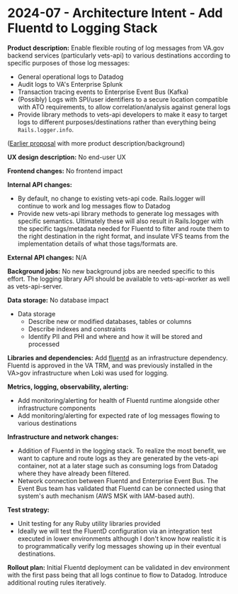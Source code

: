 # 2024-07 - Architecture Intent - Add Fluentd to Logging Stack

**Product description:** Enable flexible routing of log messages from VA.gov backend services (particularly vets-api) to various destinations according to specific purposes of those log messages: <br/>
* General operational logs to Datadog
* Audit logs to VA's Enterprise Splunk
* Transaction tracing events to Enterprise Event Bus (Kafka)
* (Possibly) Logs with SPI/user identifiers to a secure location compatible with ATO requirements, to allow correlation/analysis against general logs <br/>
* Provide library methods to vets-api developers to make it easy to target logs to different purposes/destinations rather than everything being `Rails.logger.info`.

([Earlier proposal][logging-proposal] with more product description/background)

**UX design description:** No end-user UX

**Frontend changes:** No frontend impact

**Internal API changes:** <br/>
* By default, no change to existing vets-api code. Rails.logger will continue to work and log messages flow to Datadog
* Provide new vets-api library methods to generate log messages with specific semantics. Ultimately these will also result in Rails.logger with the specific tags/metadata needed for Fluentd to filter and route them to the right destination in the right format, and insulate VFS teams from the implementation details of what those tags/formats are. 

**External API changes:** N/A

**Background jobs:** No new background jobs are needed specific to this effort. The logging library API should be available to vets-api-worker as well as vets-api-server.

**Data storage:** No database impact
- Data storage
    + Describe new or modified databases, tables or columns
    + Describe indexes and constraints
    + Identify PII and PHI and where and how it will be stored and processed

**Libraries and dependencies:** Add [fluentd][fluentd] as an infrastructure dependency. Fluentd is approved in the VA TRM, and was previously installed in the VA>gov infrastructure when Loki was used for logging.

**Metrics, logging, observability, alerting:** <br/>
* Add monitoring/alerting for health of Fluentd runtime alongside other infrastructure components
* Add monitoring/alerting for expected rate of log messages flowing to various destinations

**Infrastructure and network changes:** <br/>
* Addition of Fluentd in the logging stack. To realize the most benefit, we want to capture and route logs as they are generated by the vets-api container, not at a later stage such as consuming logs from Datadog where they have already been filtered.
* Network connection between Fluentd and Enterprise Event Bus. The Event Bus team has validated that Fluentd can be connected using that system's auth mechanism (AWS MSK with IAM-based auth).

**Test strategy:** <br/>
* Unit testing for any Ruby utility libraries provided
* Ideally we will test the FluentD configuration via an integration test executed in lower environments although I don't know how realistic it is to programmatically verify log messages showing up in their eventual destinations.

**Rollout plan:** Initial Fluentd deployment can be validated in dev environment with the first pass being that all logs continue to flow to Datadog. Introduce additional routing rules iteratively. 

 <!-- links -->
[logging-proposal]: https://dvagov-my.sharepoint.com/:w:/r/personal/patrick_vinograd_va_gov/_layouts/15/Doc.aspx?sourcedoc=%7Bb09703bb-802b-4a1b-9ec6-3087ab7b5766%7D&action=view&wdAccPdf=0&wdparaid=143C6D6D
[fluentd]: https://www.fluentd.org/
